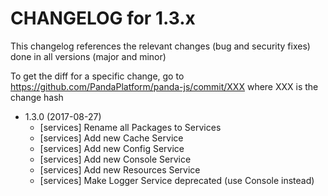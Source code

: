 CHANGELOG for 1.3.x
===================

This changelog references the relevant changes (bug and security fixes) done
in all versions (major and minor)

To get the diff for a specific change, go to https://github.com/PandaPlatform/panda-js/commit/XXX where
XXX is the change hash

* 1.3.0 (2017-08-27)
  * [services] Rename all Packages to Services
  * [services] Add new Cache Service
  * [services] Add new Config Service
  * [services] Add new Console Service
  * [services] Add new Resources Service
  * [services] Make Logger Service deprecated (use Console instead)
